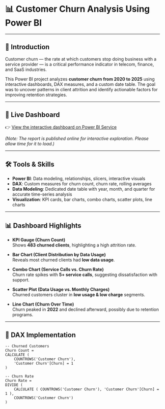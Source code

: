 # 📊 Customer Churn Analysis Using Power BI

---

## 📖 Introduction
Customer churn — the rate at which customers stop doing business with a service provider — is a critical performance indicator in telecom, finance, and SaaS industries.  

This Power BI project analyzes **customer churn from 2020 to 2025** using interactive dashboards, DAX measures, and a custom date table. The goal was to uncover patterns in client attrition and identify actionable factors for improving retention strategies.

---

## 🔗 Live Dashboard
👉 [View the interactive dashboard on Power BI Service](https://app.powerbi.com/groups/me/reports/77e92f67-7f1f-45fb-9204-a7ccc50da0dc/711aadd9a25ecbdddcb7?experience=power-bi)

*(Note: The report is published online for interactive exploration. Please allow time for it to load.)*

---

## 🛠️ Tools & Skills
- **Power BI**: Data modeling, relationships, slicers, interactive visuals  
- **DAX**: Custom measures for churn count, churn rate, rolling averages  
- **Data Modeling**: Dedicated date table with year, month, and quarter for accurate time-series analysis  
- **Visualization**: KPI cards, bar charts, combo charts, scatter plots, line charts  

---

## 📊 Dashboard Highlights

- **KPI Gauge (Churn Count)**  
  Shows **483 churned clients**, highlighting a high attrition rate.  

- **Bar Chart (Client Distribution by Data Usage)**  
  Reveals most churned clients had **low data usage**.  

- **Combo Chart (Service Calls vs. Churn Rate)**  
  Churn rate spikes with **5+ service calls**, suggesting dissatisfaction with support.  

- **Scatter Plot (Data Usage vs. Monthly Charges)**  
  Churned customers cluster in **low usage & low charge** segments.  

- **Line Chart (Churn Over Time)**  
  Churn peaked in **2022** and declined afterward, possibly due to retention programs.  

---

## 📐 DAX Implementation
```DAX
-- Churned Customers
Churn Count =
CALCULATE (
    COUNTROWS('Customer Churn'),
    'Customer Churn'[Churn] = 1
)

-- Churn Rate
Churn Rate =
DIVIDE (
    CALCULATE ( COUNTROWS('Customer Churn'), 'Customer Churn'[Churn] = 1 ),
    COUNTROWS('Customer Churn')
)
